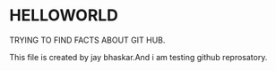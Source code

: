# HELLOWORLD
TRYING TO FIND FACTS ABOUT GIT HUB.

This file is created by jay bhaskar.And i am testing github reprosatory.
